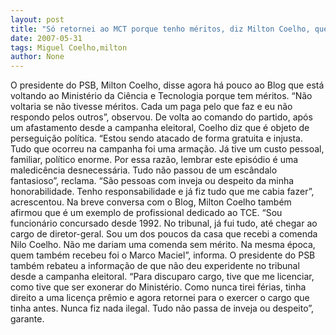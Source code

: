 ```yaml
---
layout: post
title: "Só retornei ao MCT porque tenho méritos, diz Milton Coelho, que se sente invejado"
date: 2007-05-31
tags: Miguel Coelho,milton
author: None
---
```

O presidente do PSB, Milton Coelho, disse agora h&aacute; pouco ao Blog que est&aacute; voltando ao Minist&eacute;rio da Ci&ecirc;ncia e Tecnologia porque tem m&eacute;ritos. &ldquo;N&atilde;o voltaria se n&atilde;o tivesse m&eacute;ritos. Cada um paga pelo que faz e eu n&atilde;o respondo pelos outros&rdquo;, observou.
De volta ao comando do partido, ap&oacute;s um afastamento desde a campanha eleitoral, Coelho diz que &eacute; objeto de persegui&ccedil;&atilde;o pol&iacute;tica. &ldquo;Estou sendo atacado de forma gratuita e injusta. Tudo que ocorreu na campanha foi uma arma&ccedil;&atilde;o. J&aacute; tive um custo pessoal, familiar, pol&iacute;tico enorme. Por essa raz&atilde;o, lembrar este epis&oacute;dio &eacute; uma maledic&ecirc;ncia desnecess&aacute;ria. Tudo n&atilde;o passou de um esc&acirc;ndalo fantasioso&rdquo;, reclama. &ldquo;S&atilde;o pessoas com inveja ou despeito da minha honorabilidade. Tenho responsabilidade e j&aacute; fiz tudo que me cabia fazer&rdquo;, acrescentou.
Na breve conversa com o Blog, Milton Coelho tamb&eacute;m afirmou que &eacute; um exemplo de profissional dedicado ao TCE.
&ldquo;Sou funcion&aacute;rio concursado desde 1992. No tribunal, j&aacute; fui tudo, at&eacute; chegar ao cargo de diretor-geral. Sou um dos poucos da casa que recebi a comenda Nilo Coelho. N&atilde;o me dariam uma comenda sem m&eacute;rito. Na mesma &eacute;poca, quem tamb&eacute;m recebeu foi o Marco Maciel&rdquo;, informa.
O presidente do PSB tamb&eacute;m rebateu a informa&ccedil;&atilde;o de que n&atilde;o deu experidente no tribunal desde a campanha eleitoral. &ldquo;Para discuparo cargo, tive que me licenciar, como tive que ser exonerar do Minist&eacute;rio. Como nunca tirei f&eacute;rias, tinha direito a uma licen&ccedil;a pr&ecirc;mio e agora retornei para o exercer o cargo que tinha antes. Nunca fiz nada ilegal. Tudo n&atilde;o passa de inveja ou despeito&rdquo;, garante. 